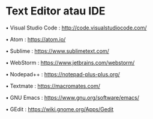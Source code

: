 # Text Editor atau IDE

• Visual Studio Code : http://code.visualstudiocode.com/

• Atom : https://atom.io/

• Sublime : https://www.sublimetext.com/

• WebStorm : https://www.jetbrains.com/webstorm/

• Nodepad++ : https://notepad-plus-plus.org/

• Textmate : https://macromates.com/

• GNU Emacs : https://www.gnu.org/software/emacs/

• GEdit : https://wiki.gnome.org/Apps/Gedit
